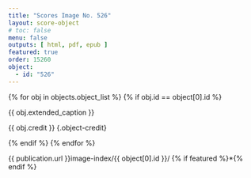 ```yaml
---
title: "Scores Image No. 526"
layout: score-object
# toc: false
menu: false
outputs: [ html, pdf, epub ]
featured: true
order: 15260
object:
  - id: "526"
---
```


{% for obj in objects.object_list %}
{% if obj.id == object[0].id %}

{{ obj.extended_caption }}

{{ obj.credit }} {.object-credit}

{% endif %}
{% endfor %}

<div class="object-credit object-url is-print-only">

{{ publication.url }}image-index/{{ object[0].id }}/ {% if featured %}*{% endif %}

</div>
